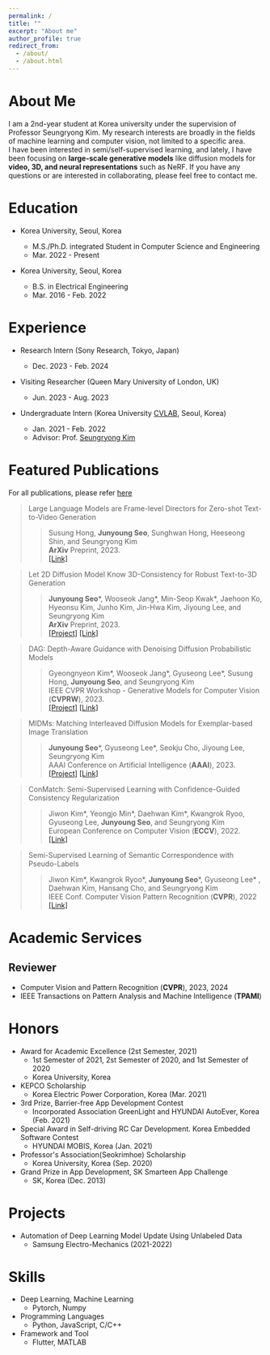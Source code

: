 ```yaml
---
permalink: /
title: ""
excerpt: "About me"
author_profile: true
redirect_from: 
  - /about/
  - /about.html
---
```


About Me
======
I am a 2nd-year student at Korea university under the supervision of Professor Seungryong Kim. My research interests are broadly in the fields of machine learning and computer vision, not limited to a specific area.<br>
I have been interested in semi/self-supervised learning, and lately, I have been focusing on **large-scale generative models** like diffusion models for **video, 3D, and neural representations** such as NeRF. If you have any questions or are interested in collaborating, please feel free to contact me.

Education
======

* Korea University, Seoul, Korea
  * M.S./Ph.D. integrated Student in Computer Science and Engineering
  * Mar. 2022 - Present

* Korea University, Seoul, Korea
  * B.S. in Electrical Engineering
  * Mar. 2016 - Feb. 2022

Experience
======
* Research Intern (Sony Research, Tokyo, Japan)
  * Dec. 2023 - Feb. 2024

* Visiting Researcher (Queen Mary University of London, UK)
  * Jun. 2023 - Aug. 2023

* Undergraduate Intern (Korea University <a href="https://cvlab.korea.ac.kr">CVLAB</a>, Seoul, Korea)
  * Jan. 2021 - Feb. 2022
  * Advisor: Prof. <a href="https://seungryong.github.io">Seungryong Kim</a>

Featured Publications
======
For all publications, please refer <a href="https://scholar.google.com/citations?user=orJRvmEAAAAJ&hl=ko&oi=sra">here</a>

> <i style='font-style: normal;'>Large Language Models are Frame-level Directors for Zero-shot Text-to-Video Generation<br></i>
>> <i style='font-style: normal;'>Susung Hong, **Junyoung Seo**, Sunghwan Hong, Heeseong Shin, and Seungryong Kim<br></i>
>> <i style='font-style: normal;'>**ArXiv** Preprint, 2023.<br></i>
>> <i style='font-style: normal;'><a href="https://arxiv.org/abs/2305.14330">[Link]</a> 

> <i style='font-style: normal;'>Let 2D Diffusion Model Know 3D-Consistency
for Robust Text-to-3D Generation<br></i>
>> <i style='font-style: normal;'>**Junyoung Seo**\*, Wooseok Jang\*, Min-Seop Kwak\*, Jaehoon Ko, Hyeonsu Kim, Junho Kim,
Jin-Hwa Kim, Jiyoung Lee, and Seungryong Kim<br></i>
>> <i style='font-style: normal;'>**ArXiv** Preprint, 2023.<br></i>
>> <i style='font-style: normal;'><a href="https://ku-cvlab.github.io/3DFuse/">[Project]</a> <a href="https://arxiv.org/abs/2303.07937">[Link]</a>

> <i style='font-style: normal;'>DAG: Depth-Aware Guidance with Denoising Diffusion Probabilistic Models<br></i>
>> <i style='font-style: normal;'>Gyeongnyeon Kim\*, Wooseok Jang\*, Gyuseong Lee\*, Susung Hong, **Junyoung Seo**, and Seungryong Kim<br></i>
>> <i style='font-style: normal;'>IEEE CVPR Workshop - Generative Models for Computer Vision  (**CVPRW**), 2023. <br></i>
>> <i style='font-style: normal;'><a href="https://ku-cvlab.github.io/DAG/">[Project]</a> <a href="https://arxiv.org/abs/2212.08861">[Link]</a>

> <i style='font-style: normal;'>MIDMs: Matching Interleaved Diffusion Models for Exemplar-based Image Translation<br></i>
>> <i style='font-style: normal;'>**Junyoung Seo**\*, Gyuseong Lee\*, Seokju Cho, Jiyoung Lee, Seungryong Kim<br></i>
>> <i style='font-style: normal;'>AAAI Conference on Artificial Intelligence (**AAAI**), 2023.<br></i>
>> <i style='font-style: normal;'><a href="https://ku-cvlab.github.io/MIDMs/">[Project]</a> <a href="https://arxiv.org/abs/2209.11047">[Link]</a> 

> <i style='font-style: normal;'>ConMatch: Semi-Supervised Learning with Confidence-Guided Consistency Regularization<br></i>
>> <i style='font-style: normal;'>Jiwon Kim\*, Yeongjo Min\*, Daehwan Kim\*, Kwangrok Ryoo, Gyuseong Lee, **Junyoung Seo**, and Seungryong Kim<br></i>
>> <i style='font-style: normal;'>European Conference on Computer Vision (**ECCV**), 2022.<br></i>
>> <i style='font-style: normal;'><a href="https://arxiv.org/abs/2208.08631">[Link]</a> 
  
> <i style='font-style: normal;'>Semi-Supervised Learning of Semantic Correspondence with Pseudo-Labels<br></i>
>> <i style='font-style: normal;'>Jiwon Kim\*, Kwangrok Ryoo\*, **Junyoung Seo**\*, Gyuseong Lee\* , Daehwan Kim, Hansang Cho, and Seungryong Kim<br></i>
>> <i style='font-style: normal;'>IEEE Conf. Computer Vision Pattern Recognition (**CVPR**), 2022<br></i>
>> <i style='font-style: normal;'><a href="https://openaccess.thecvf.com/content/CVPR2022/html/Kim_Semi-Supervised_Learning_of_Semantic_Correspondence_With_Pseudo-Labels_CVPR_2022_paper.html">[Link]</a> 

Academic Services
======
## Reviewer
* Computer Vision and Pattern Recognition (**CVPR**), 2023, 2024
* IEEE Transactions on Pattern Analysis and Machine Intelligence (**TPAMI**)
 
  
Honors
======
* Award for Academic Excellence (2st Semester, 2021)
  * 1st Semester of 2021, 2st Semester of 2020, and 1st Semester of 2020
  * Korea University, Korea
* KEPCO Scholarship
  * Korea Electric Power Corporation, Korea (Mar. 2021)
* 3rd Prize, Barrier-free App Development Contest
  * Incorporated Association GreenLight and HYUNDAI AutoEver, Korea (Feb. 2021)
* Special Award in Self-driving RC Car Development. Korea Embedded Software Contest
  * HYUNDAI MOBIS, Korea (Jan. 2021)
* Professor's Association(Seokrimhoe) Scholarship
  * Korea University, Korea (Sep. 2020)
* Grand Prize in App Development, SK Smarteen App Challenge
  * SK, Korea (Dec. 2013)
  
Projects
======
* Automation of Deep Learning Model Update Using Unlabeled Data
  * Samsung Electro-Mechanics (2021-2022)

Skills
======
* Deep Learning, Machine Learning
  * Pytorch, Numpy
* Programming Languages
  * Python, JavaScript, C/C++
* Framework and Tool
  * Flutter, MATLAB
